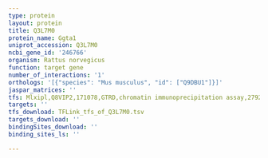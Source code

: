```yaml
---
type: protein
layout: protein
title: Q3L7M0
protein_name: Ggta1
uniprot_accession: Q3L7M0
ncbi_gene_id: '246766'
organism: Rattus norvegicus
function: target gene
number_of_interactions: '1'
orthologs: '[{"species": "Mus musculus", "id": ["Q9DBU1"]}]'
jaspar_matrices: ''
tfs: Mlxipl,Q8VIP2,171078,GTRD,chromatin immunoprecipitation assay,27924024%5Buid%5D,No
targets: ''
tfs_download: TFLink_tfs_of_Q3L7M0.tsv
targets_download: ''
bindingSites_download: ''
binding_sites_ls: ''

---
```

